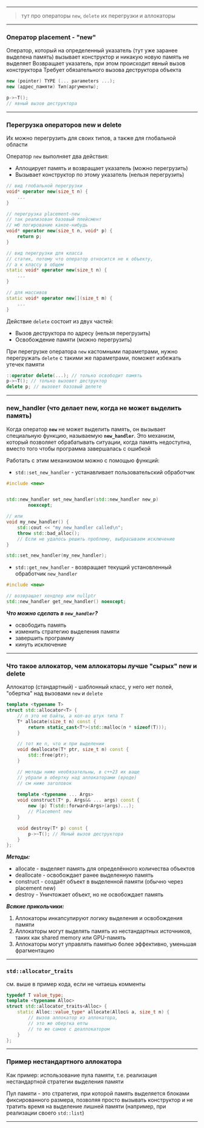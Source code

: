___

> тут про операторы `new`, `delete` их перегрузки и аллокаторы


---
### Оператор placement - "new"

Оператор, который на определенный указатель (тут уже заранее выделена память) вызывает конструктор и никакую новую память не выделяет
Возвращает указатель, при этом происходит явный вызов конструктора
Требует обязательного вызова деструктора объекта

```cpp
new (pointer) TYPE (... parameters ...);
new (адрес_памяти) Тип(аргументы);

p->~T();
// явный вызов деструктора
```

---

### Перегрузка операторов new и delete

Их можно перегрузить для своих типов, а также для глобальной области

Оператор `new` выполняет два действия:
- Аллоцирует память и возвращает указатель (можно перегрузить)
- Вызывает конструктор по этому указатель (нельзя перегрузить)

```cpp
// вид глобальной перегрузки
void* operator new(size_t n) {
	...
}

// перегрузка placement-new
// так реализован базовый плейсмент
// мб логирование какое-нибудь
void* operator new(size_t n, void* p) {
	return p;
}

// вид перегрузки для класса
// статик, потому что оператор относится не к объекту,
// а к классу в общем
static void* operator new(size_t n) {
	...
}

// для массивов
static void* operator new[](size_t m) {
	...
}
```

Действие `delete` состоит из двух частей:
- Вызов деструктора по адресу (нельзя перегрузить)
- Освобождение памяти (можно перегрузить)

При перегрузке оператора `new` кастомными параметрами, нужно перегружать `delete` с такими же параметрами, поможет избежать утечек памяти

```cpp
::operator delete(...); // только освободит память
p->~T(); // только вызовет деструктор
delete p; // вызовет базовый делете
```

---

### new_handler (что делает new, когда не может выделить память)

Когда оператор **`new`** не может выделить память, он вызывает специальную функцию, называемую **`new_handler`**. Это механизм, который позволяет обрабатывать ситуации, когда память недоступна, вместо того чтобы программа завершалась с ошибкой

Работать с этим механизмом можно с помощью функций:
- `std::set_new_handler` - устанавливает пользовательский обработчик

```cpp
#include <new>


std::new_handler set_new_handler(std::new_handler new_p)
		noexcept;

// или 
void my_new_handler() {
    std::cout << "my_new_handler called\n";
    throw std::bad_alloc();
    // Если не удалось решить проблему, выбрасываем исключение
}

std::set_new_handler(my_new_handler);
```

- `std::get_new_handler` - возвращает текущий установленный обработчик `new_handler`

```cpp
#include <new>

// возвращает хендлер или nullptr
std::new_handler get_new_handler() noexcept;
```

***Что можно сделать в `new_handler`?***
- освободить память
- изменить стратегию выделения памяти
- завершить программу
- кинуть исключение

---

### Что такое аллокатор, чем аллокаторы лучше "сырых" new и delete

Аллокатор (стандартный) - шаблонный класс, у него нет полей, "обертка" над вызовами `new` и `delete`

```cpp
template <typename T>
struct std::allocator<T> {
	// n это не байты, а кол-во штук типа Т 
	T* allocate(size_t n) const {
		return static_cast<T*>(std::malloc(n * sizeof(T)));
	}

	// тот же n, что и при выделении
	void deallocate(T* ptr, size_t n) const {
		std::free(ptr);
	}

	// методы ниже необязательны, в с++23 их ваще
	// убрали в обертку над аллокаторами (вроде)
	// см ниже заголовок
	
	template <typename ... Args>
	void construct(T* p, Args&& ... args) const {
		new (p) T(std::forward<Args>(args)...);
		// Placement new
	}

	void destroy(T* p) const {
        p->~T(); // Явный вызов деструктора
    }
};
```

***Методы:***
- allocate - выделяет память для определённого количества объектов
- deallocate - освобождает ранее выделенную память
- construct - создаёт объект в выделенной памяти (обычно через placement new)
- destroy - Уничтожает объект, но не освобождает память

***Всякие прикольчики:***
1) Аллокаторы инкапсулируют логику выделения и освобождения памяти
2) Аллокаторы могут выделять память из нестандартных источников, таких как shared memory или GPU-память
3) Аллокаторы могут управлять памятью более эффективно, уменьшая фрагментацию

---

### `std::allocator_traits`

см. выше в пример кода, если не читаешь комменты

```cpp
typedef T value_type;
template <typename Alloc>
struct std::allocator_traits<Alloc> {
	static Alloc::value_type* allocate(Alloc& a, size_t n) {
		// вызов аллокатор из аллокатора,
		// это же обертка епты
		// то же самое с деаллокатором
	}
};
```

---

### Пример нестандартного аллокатора

Как пример: использование пула памяти, т.е. реализация нестандартной стратегии выделения памяти

Пул памяти - это стратегия, при которой память выделяется блоками фиксированного размера, позволяя просто вызывать конструктор и не тратить время на выделение лишней памяти (например, при реализации своего `std::list`)

---


